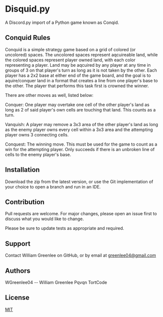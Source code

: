 # Disquid.py
A Discord.py import of a Python game known as Conqid.

## Conquid Rules
Conquid is a simple strategy game based on a grid of colored (or uncolored) spaces. The uncolored spaces represent aqcuireable land, 
while the colored spaces represent player owned land, with each color representing a player.
Land may be aqcuired by any player at any time in groups of 3 on that player's turn as long as it is not taken by the other. 
Each player has a 2x2 base at either end of the game board, and the goal is to aquire/conquer land in a format that creates 
a line from one player's base to the other. The player that performs this task first is crowned the winner.

There are other moves as well, listed below:

Conquer: One player may overtake one cell of the other player's land as long as 2 of said player's own cells are touching that land. This counts as a turn.

Vanquish: A player may remove a 3x3 area of the other player's land as long as the enemy player owns every cell within a 3x3 area and the attempting player 
owns 3 connecting cells.

Conquest: The winning move. This must be used for the game to count as a win for the attempting player. Only succeeds if there is an unbroken line of cells
to the enemy player's base.

## Installation

Download the zip from the latest version, or use the Git implementation of your choice to open a branch and run in an IDE.

## Contribution

Pull requests are welcome. For major changes, please open an issue first to discuss what you would like to change.

Please be sure to update tests as appropriate and required.

## Support

Contact William Greenlee on GitHub, or by email at greenlee04@gmail.com

## Authors

WGreenlee04 -- William Greenlee
Pqvqn
TortCode

## License
[MIT](https://choosealicense.com/licenses/mit/)
